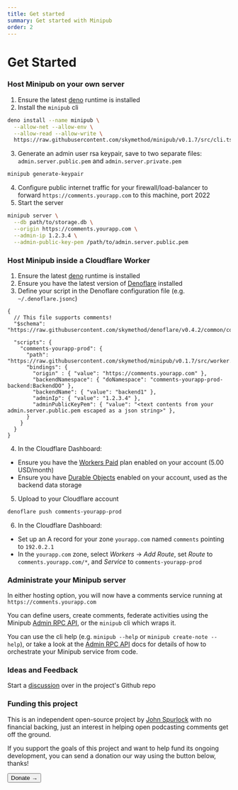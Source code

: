 ```yaml
---
title: Get started
summary: Get started with Minipub
order: 2
---
```


# Get Started

### Host Minipub on your own server
1. Ensure the latest [deno](https://deno.land/#installation) runtime is installed
2. Install the `minipub` cli

```sh
deno install --name minipub \
  --allow-net --allow-env \
  --allow-read --allow-write \
  https://raw.githubusercontent.com/skymethod/minipub/v0.1.7/src/cli.ts
```
3. Generate an admin user rsa keypair, save to two separate files: `admin.server.public.pem` and `admin.server.private.pem`

```sh
minipub generate-keypair
```
4. Configure public internet traffic for your firewall/load-balancer to forward `https://comments.yourapp.com` to this machine, port 2022
5. Start the server

```sh
minipub server \
  --db path/to/storage.db \
  --origin https://comments.yourapp.com \
  --admin-ip 1.2.3.4 \
  --admin-public-key-pem /path/to/admin.server.public.pem 
```

### Host Minipub inside a Cloudflare Worker
1. Ensure the latest [deno](https://deno.land/#installation) runtime is installed
2. Ensure you have the latest version of [Denoflare](https://denoflare.dev/) installed
3. Define your script in the Denoflare configuration file (e.g. `~/.denoflare.jsonc`)

```jsonc
{
  // This file supports comments!
  "$schema": "https://raw.githubusercontent.com/skymethod/denoflare/v0.4.2/common/config.schema.json",

  "scripts": {
    "comments-yourapp-prod": {
      "path": "https://raw.githubusercontent.com/skymethod/minipub/v0.1.7/src/worker.ts",
      "bindings": {
        "origin" : { "value": "https://comments.yourapp.com" },
        "backendNamespace": { "doNamespace": "comments-yourapp-prod-backend:BackendDO" },
        "backendName": { "value": "backend1" },
        "adminIp": { "value": "1.2.3.4" },
        "adminPublicKeyPem": { "value": "<text contents from your admin.server.public.pem escaped as a json string>" },
      }
    }
  }
}
```
4. In the Cloudflare Dashboard:
- Ensure you have the [Workers Paid](https://www.cloudflare.com/plans/developer-platform/#overview) plan enabled on your account (5.00 USD/month) 
- Ensure you have [Durable Objects](https://developers.cloudflare.com/workers/runtime-apis/durable-objects) enabled on your account, used as the backend data storage

5. Upload to your Cloudflare account

```sh
denoflare push comments-yourapp-prod
```
6. In the Cloudflare Dashboard:
- Set up an A record for your zone `yourapp.com` named `comments` pointing to `192.0.2.1`
- In the `yourapp.com` zone, select _Workers_ -> _Add Route_, set _Route_ to `comments.yourapp.com/*`, and _Service_ to `comments-yourapp-prod`

### Administrate your Minipub server
In either hosting option, you will now have a comments service running at `https://comments.yourapp.com`

You can define users, create comments, federate activities using the Minipub [Admin RPC API](/admin-rpc), or the `minipub` cli which wraps it.

You can use the cli help (e.g. `minipub --help` or `minipub create-note --help`), or take a look
at the [Admin RPC API](/admin-rpc) docs for details of how to orchestrate your Minipub service from code.

### Ideas and Feedback
Start a [discussion](https://github.com/skymethod/minipub/discussions) over in the project's Github repo

### Funding this project
This is an independent open-source project by [John Spurlock](https://github.com/johnspurlock-skymethod) with no financial backing, just an interest in helping open podcasting comments get off the ground.

If you support the goals of this project and want to help fund its ongoing development, you can send a donation our way using the button below, thanks!

<Button type="primary" href="https://buy.stripe.com/6oE2aIduL5rzfEQfYZ">Donate →</Button>
